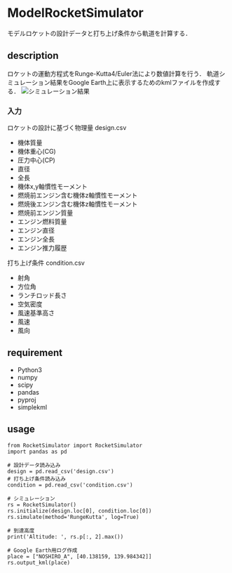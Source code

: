 # ModelRocketSimulator
モデルロケットの設計データと打ち上げ条件から軌道を計算する．

## description
ロケットの運動方程式をRunge-Kutta4/Euler法により数値計算を行う．
軌道シミュレーション結果をGoogle Earth上に表示するためのkmlファイルを作成する．
![シミュレーション結果](https://github.com/Jirouken/ModelRocketSimulator/blob/master/VESPER_NOSHIRO_A_condition1_path.png)

### 入力
ロケットの設計に基づく物理量 design.csv
- 機体質量
- 機体重心(CG)
- 圧力中心(CP)
- 直径
- 全長
- 機体x,y軸慣性モーメント
- 燃焼前エンジン含む機体z軸慣性モーメント
- 燃焼後エンジン含む機体z軸慣性モーメント
- 燃焼前エンジン質量
- エンジン燃料質量
- エンジン直径
- エンジン全長
- エンジン推力履歴

打ち上げ条件 condition.csv
- 射角
- 方位角
- ランチロッド長さ
- 空気密度
- 風速基準高さ
- 風速
- 風向

## requirement
- Python3
- numpy
- scipy
- pandas
- pyproj
- simplekml

## usage
~~~
from RocketSimulator import RocketSimulator
import pandas as pd

# 設計データ読み込み
design = pd.read_csv('design.csv')
# 打ち上げ条件読み込み
condition = pd.read_csv('condition.csv')

# シミュレーション
rs = RocketSimulator()
rs.initialize(design.loc[0], condition.loc[0])
rs.simulate(method='RungeKutta', log=True)

# 到達高度
print('Altitude: ', rs.p[:, 2].max())

# Google Earth用ログ作成
place = ["NOSHIRO_A", [40.138159, 139.984342]]
rs.output_kml(place)
~~~
